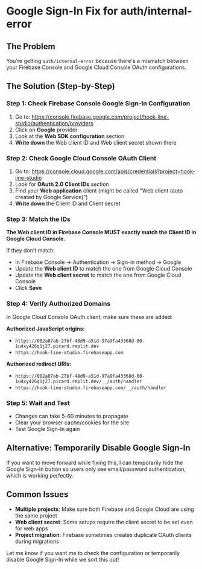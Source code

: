 # Google Sign-In Fix for auth/internal-error

## The Problem
You're getting `auth/internal-error` because there's a mismatch between your Firebase Console and Google Cloud Console OAuth configurations.

## The Solution (Step-by-Step)

### Step 1: Check Firebase Console Google Sign-In Configuration
1. Go to: https://console.firebase.google.com/project/hook-line-studio/authentication/providers
2. Click on **Google** provider
3. Look at the **Web SDK configuration** section
4. **Write down** the Web client ID and Web client secret shown there

### Step 2: Check Google Cloud Console OAuth Client
1. Go to: https://console.cloud.google.com/apis/credentials?project=hook-line-studio
2. Look for **OAuth 2.0 Client IDs** section
3. Find your **Web application** client (might be called "Web client (auto created by Google Service)")
4. **Write down** the Client ID and Client secret

### Step 3: Match the IDs
**The Web client ID in Firebase Console MUST exactly match the Client ID in Google Cloud Console.**

If they don't match:
- In Firebase Console → Authentication → Sign-in method → Google
- Update the **Web client ID** to match the one from Google Cloud Console
- Update the **Web client secret** to match the one from Google Cloud Console
- Click **Save**

### Step 4: Verify Authorized Domains
In Google Cloud Console OAuth client, make sure these are added:

**Authorized JavaScript origins:**
- `https://002a07ab-27bf-48d9-a51d-97a9fa43368d-00-1u4xy426q1j27.picard.replit.dev`
- `https://hook-line-studio.firebaseapp.com`

**Authorized redirect URIs:**
- `https://002a07ab-27bf-48d9-a51d-97a9fa43368d-00-1u4xy426q1j27.picard.replit.dev/__/auth/handler`
- `https://hook-line-studio.firebaseapp.com/__/auth/handler`

### Step 5: Wait and Test
- Changes can take 5-60 minutes to propagate
- Clear your browser cache/cookies for the site
- Test Google Sign-In again

## Alternative: Temporarily Disable Google Sign-In
If you want to move forward while fixing this, I can temporarily hide the Google Sign-In button so users only see email/password authentication, which is working perfectly.

## Common Issues
- **Multiple projects**: Make sure both Firebase and Google Cloud are using the same project
- **Web client secret**: Some setups require the client secret to be set even for web apps
- **Project migration**: Firebase sometimes creates duplicate OAuth clients during migrations

Let me know if you want me to check the configuration or temporarily disable Google Sign-In while we sort this out!